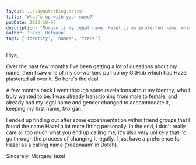 ```yaml
---
layout: ../layouts/blog.astro
title: "What's up with your name?"
pubDate: 2023-10-06
description: "Morgan is my legal name, Hazel is my preferred name, which one you end up using doesn't really matter."
author: 'Hazel Hofmann'
tags: ['identity', 'names', 'trans']
---
```

Hiya,

Over the past few months I've been getting a lot of questions about my name, then I saw one of my co-workers pull up my GitHub which had Hazel plastered all 
over it. So here's the deal.

A few months back I went through some revelations about my identity, who I truly wanted to be. I was already transitioning from male to female, and already
had my legal name and gender changed to accommodate it, keeping my first name, Morgan.

I ended up finding out after some experimentation within friend groups that I found the name Hazel a lot more fitting personally. In the end, I don't really
care all too much what you end up calling me, it's also very unlikely that I'd go through the process of changing it legally. I just have a preference for 
Hazel as a calling name ('roepnaam' in Dutch).
            
Sincerely, Morgan/Hazel